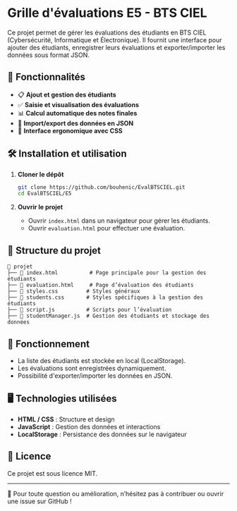 # Grille d'évaluations E5 - BTS CIEL

Ce projet permet de gérer les évaluations des étudiants en BTS CIEL (Cybersécurité, Informatique et Électronique). Il fournit une interface pour ajouter des étudiants, enregistrer leurs évaluations et exporter/importer les données sous format JSON.

## 📌 Fonctionnalités

- 📋 **Ajout et gestion des étudiants**
- ✅ **Saisie et visualisation des évaluations**
- 📊 **Calcul automatique des notes finales**
- 📂 **Import/export des données en JSON**
- 🎨 **Interface ergonomique avec CSS**

## 🛠️ Installation et utilisation

1. **Cloner le dépôt**
   ```sh
   git clone https://github.com/bouhenic/EvalBTSCIEL.git
   cd EvalBTSCIEL/E5
   ```

2. **Ouvrir le projet**
   - Ouvrir `index.html` dans un navigateur pour gérer les étudiants.
   - Ouvrir `evaluation.html` pour effectuer une évaluation.

## 📂 Structure du projet

```
📂 projet
├── 📄 index.html          # Page principale pour la gestion des étudiants
├── 📄 evaluation.html     # Page d’évaluation des étudiants
├── 🎨 styles.css         # Styles généraux
├── 🎨 students.css       # Styles spécifiques à la gestion des étudiants
├── 📜 script.js          # Scripts pour l’évaluation
├── 📜 studentManager.js  # Gestion des étudiants et stockage des données
```

## 🚀 Fonctionnement

- La liste des étudiants est stockée en local (LocalStorage).
- Les évaluations sont enregistrées dynamiquement.
- Possibilité d'exporter/importer les données en JSON.

## 🖥️ Technologies utilisées

- **HTML / CSS** : Structure et design
- **JavaScript** : Gestion des données et interactions
- **LocalStorage** : Persistance des données sur le navigateur

## 📜 Licence

Ce projet est sous licence MIT.

---

📧 Pour toute question ou amélioration, n’hésitez pas à contribuer ou ouvrir une issue sur GitHub !

